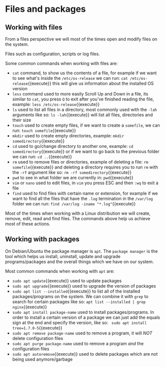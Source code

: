 # Files and packages

## Working with files

From a files perspective we will most of the times open and modify files on the system.

Files such as configuration, scripts or log files.

Some common commands when working with files are:

  - `cat` command, to show us the contents of a file, for example if we want to see what's inside the `/etc/os-release` we can run: `cat /etc/os-release`{{execute}} this will give us information about the installed OS version
  - `less` command used to more easily Scroll Up and Down in a file, its similar to `cat`, you press `Q` to exit after you've finished reading the file, example: `less /etc/os-release`{{execute}}
  - `ls` used to list all files in a directory, most commonly used with the `-lah` arguments like so: `ls -lah`{{execute}} will list all files, directories and their size
  - `touch` used to create empty files, if we want to create a `somefile`, we can run: `touch somefile`{{execute}}
  - `mkdir` used to create empty directories, example: `mkdir somedirectory`{{execute}}
  - `cd` used to go/change directory to another one, example: `cd somedirectory`{{execute}} or if we want to go back to the previous folder we can run: `cd ..`{{execute}}
  - `rm` used to remove files or directories, example of deleting a file: `rm somefile`{{execute}} and deleting a directory requires you to run `rm` with the `-rf` argument like so: `rm -rf somedirectory`{{execute}}
  - `pwd` to see in what folder we are currently in: `pwd`{{execute}}
  - `vim` or `nano` used to edit files, in `vim` you press ESC and then `:wq` to exit a file
  - `find` used to find files with certain name or extension, for example if we want to find all the files that have the `.log` termination in the `/var/log` folder we can run: `find /var/log -iname "*.log"`{{execute}}

Most of the times when working with a Linux distribution we will create, remove, edit, read and find files. The commands above help us achieve most of these actions.


## Working with packages

On Debian/Ubuntu the package manager is `apt`. The `package manager` is the tool which helps us install, uninstall, update and upgrade programs/packages and the overall things which we have on our system.

Most common commands when working with `apt` are:

  - `sudo apt update`{{execute}} used to update packages
  - `sudo apt upgrade`{{execute}} used to upgrade the version of packages
  - `sudo apt list --installed`{{execute}} to list all of the installed packages/programs on the system. We can combine it with `grep` to search for certain packages like so: `apt list --installed | grep nginx`{{execute}}
  - `sudo apt install package-name` used to install packages/programs. In order to install a certain version of a package we can just add the equals sign at the end and specify the version, like so: ` sudo apt install tree=1.7.0-5`{{execute}}
  - `sudo apt remove package-name` used to remove a program, it will *NOT* delete configuration files
  - `sudo apt purge package-name` used to remove a program *and* the configuration files
  - `sudo apt autoremove`{{execute}} used to delete packages which are not being used anymore/garbage


